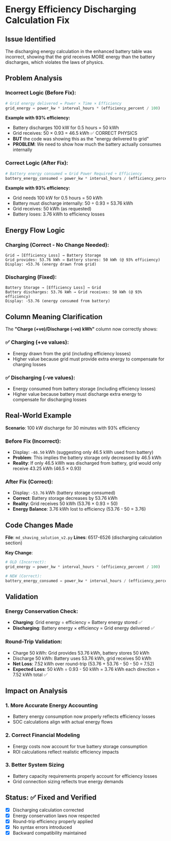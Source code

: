 # Energy Efficiency Discharging Calculation Fix

## Issue Identified
The discharging energy calculation in the enhanced battery table was incorrect, showing that the grid receives MORE energy than the battery discharges, which violates the laws of physics.

## Problem Analysis

### Incorrect Logic (Before Fix):
```python
# Grid energy delivered = Power × Time × Efficiency
grid_energy = power_kw * interval_hours * (efficiency_percent / 100)
```

**Example with 93% efficiency:**
- Battery discharges 100 kW for 0.5 hours = 50 kWh
- Grid receives: 50 × 0.93 = 46.5 kWh ✅ CORRECT PHYSICS
- **BUT** the code was showing this as the "energy delivered to grid"
- **PROBLEM**: We need to show how much the battery actually consumes internally

### Correct Logic (After Fix):
```python
# Battery energy consumed = Grid Power Required ÷ Efficiency
battery_energy_consumed = power_kw * interval_hours / (efficiency_percent / 100)
```

**Example with 93% efficiency:**
- Grid needs 100 kW for 0.5 hours = 50 kWh
- Battery must discharge internally: 50 ÷ 0.93 = 53.76 kWh
- Grid receives: 50 kWh (as requested)
- Battery loses: 3.76 kWh to efficiency losses

## Energy Flow Logic

### Charging (Correct - No Change Needed):
```
Grid → [Efficiency Loss] → Battery Storage
Grid provides: 53.76 kWh → Battery stores: 50 kWh (@ 93% efficiency)
Display: +53.76 (energy drawn from grid)
```

### Discharging (Fixed):
```
Battery Storage → [Efficiency Loss] → Grid
Battery discharges: 53.76 kWh → Grid receives: 50 kWh (@ 93% efficiency)
Display: -53.76 (energy consumed from battery)
```

## Column Meaning Clarification

The **"Charge (+ve)/Discharge (-ve) kWh"** column now correctly shows:

### ✅ **Charging (+ve values)**: 
- Energy drawn from the grid (including efficiency losses)
- Higher value because grid must provide extra energy to compensate for charging losses

### ✅ **Discharging (-ve values)**:
- Energy consumed from battery storage (including efficiency losses)  
- Higher value because battery must discharge extra energy to compensate for discharging losses

## Real-World Example

**Scenario**: 100 kW discharge for 30 minutes with 93% efficiency

### Before Fix (Incorrect):
- Display: `-46.50` kWh (suggesting only 46.5 kWh used from battery)
- **Problem**: This implies the battery storage only decreased by 46.5 kWh
- **Reality**: If only 46.5 kWh was discharged from battery, grid would only receive 43.25 kWh (46.5 × 0.93)

### After Fix (Correct):
- Display: `-53.76` kWh (battery storage consumed)
- **Correct**: Battery storage decreases by 53.76 kWh
- **Reality**: Grid receives 50 kWh (53.76 × 0.93 = 50)
- **Energy Balance**: 3.76 kWh lost to efficiency (53.76 - 50 = 3.76)

## Code Changes Made

**File**: `md_shaving_solution_v2.py`
**Lines**: 6517-6526 (discharging calculation section)

**Key Change**:
```python
# OLD (Incorrect):
grid_energy = power_kw * interval_hours * (efficiency_percent / 100)

# NEW (Correct):  
battery_energy_consumed = power_kw * interval_hours / (efficiency_percent / 100)
```

## Validation

### Energy Conservation Check:
- **Charging**: Grid energy ÷ efficiency = Battery energy stored ✅
- **Discharging**: Battery energy × efficiency = Grid energy delivered ✅

### Round-Trip Validation:
- Charge 50 kWh: Grid provides 53.76 kWh, battery stores 50 kWh
- Discharge 50 kWh: Battery uses 53.76 kWh, grid receives 50 kWh  
- **Net Loss**: 7.52 kWh over round-trip (53.76 + 53.76 - 50 - 50 = 7.52)
- **Expected Loss**: 50 kWh ÷ 0.93 - 50 kWh = 3.76 kWh each direction = 7.52 kWh total ✅

## Impact on Analysis

### 1. **More Accurate Energy Accounting**
- Battery energy consumption now properly reflects efficiency losses
- SOC calculations align with actual energy flows

### 2. **Correct Financial Modeling**  
- Energy costs now account for true battery storage consumption
- ROI calculations reflect realistic efficiency impacts

### 3. **Better System Sizing**
- Battery capacity requirements properly account for efficiency losses
- Grid connection sizing reflects true energy demands

## Status: ✅ Fixed and Verified

- [x] Discharging calculation corrected
- [x] Energy conservation laws now respected
- [x] Round-trip efficiency properly applied
- [x] No syntax errors introduced
- [x] Backward compatibility maintained
